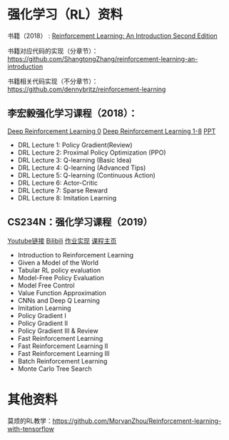 # 强化学习（RL）资料

书籍（2018） : [Reinforcement Learning: An Introduction Second Edition](http://incompleteideas.net/book/the-book-2nd.html)

书籍对应代码的实现（分章节）：https://github.com/ShangtongZhang/reinforcement-learning-an-introduction

书籍相关代码实现（不分章节）：https://github.com/dennybritz/reinforcement-learning



## 李宏毅强化学习课程（2018）：

[Deep Reinforcement Learning 0](https://www.youtube.com/watch?v=W8XF3ME8G2I)
[Deep Reinforcement Learning 1-8](https://www.youtube.com/watch?v=z95ZYgPgXOY&list=PLJV_el3uVTsODxQFgzMzPLa16h6B8kWM_)
[PPT](http://speech.ee.ntu.edu.tw/~tlkagk/courses_MLDS18.html)

- DRL Lecture 1: Policy Gradient(Review)
- DRL Lecture 2: Proximal Policy Optimization (PPO)
- DRL Lecture 3: Q-learning (Basic ldea)
- DRL Lecture 4: Q-learning (Advanced Tips)
- DRL Lecture 5: Q-learning (Continuous Action)
- DRL Lecture 6: Actor-Critic
- DRL Lecture 7: Sparse Reward
- DRL Lecture 8: Imitation Learning

## CS234N：强化学习课程（2019）

[Youtube链接](https://www.youtube.com/watch?v=FgzM3zpZ55o&list=PLoROMvodv4rOSOPzutgyCTapiGlY2Nd8u)
[Bilibili](https://www.bilibili.com/video/av47812079?from=search&seid=3645116309541169863)
[作业实现](https://github.com/Huixxi/CS234-Reinforcement-Learning-Winter-2019)
[课程主页](http://web.stanford.edu/class/cs234/schedule.html)

- Introduction to Reinforcement Learning
- Given a Model of the World
- Tabular RL policy evaluation
- Model-Free Policy Evaluation
- Model Free Control
- Value Function Approximation
- CNNs and Deep Q Learning
- Imitation Learning
- Policy Gradient I
- Policy Gradient II
- Policy Gradient III & Review
- Fast Reinforcement Learning
- Fast Reinforcement Learning II
- Fast Reinforcement Learning III
- Batch Reinforcement Learning
- Monte Carlo Tree Search



# 其他资料

莫烦的RL教学：https://github.com/MorvanZhou/Reinforcement-learning-with-tensorflow

